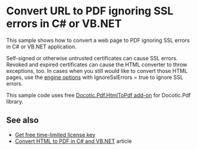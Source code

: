 # Convert URL to PDF ignoring SSL errors in C# or VB.NET
This sample shows how to convert a web page to PDF ignoring SSL errors in C# or VB.NET application.

Self-signed or otherwise untrusted certificates can cause SSL errors. Revoked and expired certificates can cause the HTML converter to throw exceptions, too. In cases when you still would like to convert those HTML pages, use the [engine options](https://bitmiracle.com/pdf-library/help/htmlengineoptions.html) with IgnoreSslErrors = true to ignore SSL errors.

This sample code uses free [Docotic.Pdf.HtmlToPdf add-on](https://www.nuget.org/packages/BitMiracle.Docotic.Pdf.HtmlToPdf/) for Docotic.Pdf library.

## See also
* [Get free time-limited license key](https://bitmiracle.com/pdf-library/download-pdf-library.aspx)
* [Convert HTML to PDF in C# and VB.NET](https://bitmiracle.com/pdf-library/html-to-pdf.aspx) article